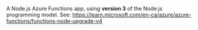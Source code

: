 A Node.js Azure Functions app, using **version 3** of the Node.js
programming model. See:
https://learn.microsoft.com/en-ca/azure/azure-functions/functions-node-upgrade-v4
